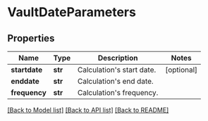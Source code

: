 # VaultDateParameters

## Properties
Name | Type | Description | Notes
------------ | ------------- | ------------- | -------------
**startdate** | **str** | Calculation&#39;s start date. | [optional] 
**enddate** | **str** | Calculation&#39;s end date. | 
**frequency** | **str** | Calculation&#39;s frequency. | 

[[Back to Model list]](../README.md#documentation-for-models) [[Back to API list]](../README.md#documentation-for-api-endpoints) [[Back to README]](../README.md)


